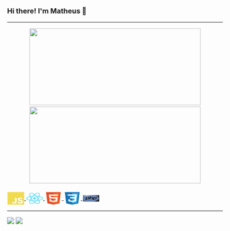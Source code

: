### Hi there! I'm Matheus 👋

<hr>

<div align="center">
  <a href="https://github.com/Matheus2196">
  <img height="180px" width="400px" src="https://github-readme-stats.vercel.app/api?username=Matheus2196&show_icons=true&theme=tokyonight&include_all_commits=true&count_private=true"/>
  <img height="180px" width="400px" src="https://github-readme-stats.vercel.app/api/top-langs/?username=Matheus2196&layout=compact&langs_count=7&theme=tokyonight"/>
</div>
  <div style="display: inline_block"><br>
  <img align="center" alt="Mah-Js" height="30" width="40" src="https://raw.githubusercontent.com/devicons/devicon/master/icons/javascript/javascript-plain.svg">
  <img align="center" alt="Mah-React" height="30" width="40" src="https://raw.githubusercontent.com/devicons/devicon/master/icons/react/react-original.svg">
  <img align="center" alt="Mah-HTML" height="30" width="40" src="https://raw.githubusercontent.com/devicons/devicon/master/icons/html5/html5-original.svg">
  <img align="center" alt="Mah-CSS" height="30" width="40" src="https://raw.githubusercontent.com/devicons/devicon/master/icons/css3/css3-original.svg">
    <img align="center" alt="Mah-PHP" height="30" width="40" src="https://raw.githubusercontent.com/devicons/devicon/master/icons/php/php-original.svg"> 
</div>
   <hr>
<div>  
  <a href="mailto: mfscontato2196@gmail.com" target="_blank"><img src="https://img.shields.io/badge/Gmail-D14836?style=for-the-badge&logo=gmail&logoColor=white" target="_blank"></a>  
  <a href="https://www.linkedin.com/in/matheus-fernando" target="_blank"><img src="https://img.shields.io/badge/-LinkedIn-%230077B5?style=for-the-badge&logo=linkedin&logoColor=white" target="_blank"></a> 
</div>    

